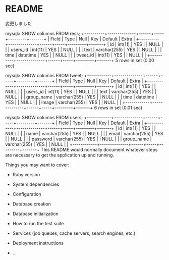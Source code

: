 # README
変更しました

mysql> SHOW columns FROM ress;
+----------+--------------+------+-----+---------+-------+
| Field    | Type         | Null | Key | Default | Extra |
+----------+--------------+------+-----+---------+-------+
| id       | int(11)      | YES  |     | NULL    |       |
| users_id | int(11)      | YES  |     | NULL    |       |
| text     | varchar(255) | YES  |     | NULL    |       |
| time     | datetime     | YES  |     | NULL    |       |
| tweet_id | int(11)      | YES  |     | NULL    |       |
+----------+--------------+------+-----+---------+-------+
5 rows in set (0.00 sec)

mysql> SHOW columns FROM tweet;
+------------+--------------+------+-----+---------+-------+
| Field      | Type         | Null | Key | Default | Extra |
+------------+--------------+------+-----+---------+-------+
| id         | int(11)      | YES  |     | NULL    |       |
| users_id   | int(11)      | YES  |     | NULL    |       |
| text       | varchar(255) | YES  |     | NULL    |       |
| group_name | varchar(255) | YES  |     | NULL    |       |
| time       | datetime     | YES  |     | NULL    |       |
| image      | varchar(255) | YES  |     | NULL    |       |
+------------+--------------+------+-----+---------+-------+
6 rows in set (0.01 sec)

mysql> SHOW columns FROM users;
+------------+--------------+------+-----+---------+-------+
| Field      | Type         | Null | Key | Default | Extra |
+------------+--------------+------+-----+---------+-------+
| id         | int(11)      | YES  |     | NULL    |       |
| name       | varchar(255) | YES  |     | NULL    |       |
| email      | varchar(255) | YES  |     | NULL    |       |
| password   | varchar(255) | YES  |     | NULL    |       |
| group_name | varchar(255) | YES  |     | NULL    |       |
+------------+--------------+------+-----+---------+-------+
This README would normally document whatever steps are necessary to get the
application up and running.

Things you may want to cover:

* Ruby version

* System dependencies

* Configuration

* Database creation

* Database initialization

* How to run the test suite

* Services (job queues, cache servers, search engines, etc.)

* Deployment instructions

* ...

